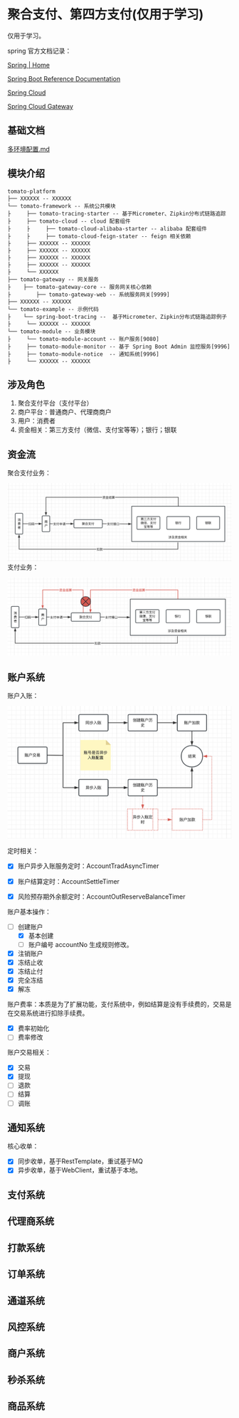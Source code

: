 # 聚合支付、第四方支付(仅用于学习)

仅用于学习。

spring 官方文档记录：

[Spring | Home](https://spring.io/)

[Spring Boot Reference Documentation](https://docs.spring.io/spring-boot/docs/current/reference/htmlsingle/)

[Spring Cloud](https://docs.spring.io/spring-cloud/docs/current/reference/htmlsingle/)

[Spring Cloud Gateway](https://docs.spring.io/spring-cloud-gateway/docs/current/reference/html/)

## 基础文档
[多环境配置.md](doc%2F%E5%A4%9A%E7%8E%AF%E5%A2%83%E9%85%8D%E7%BD%AE.md)


## 模块介绍

```text
tomato-platform
├── XXXXXX -- XXXXXX
└── tomato-framework -- 系统公共模块
├     ├── tomato-tracing-starter -- 基于Micrometer、Zipkin分布式链路追踪
├     ├── tomato-cloud -- cloud 配套组件
├     ├		├── tomato-cloud-alibaba-starter -- alibaba 配套组件
├     ├		├── tomato-cloud-feign-stater -- feign 相关依赖
├     ├── XXXXXX -- XXXXXX
├     ├── XXXXXX -- XXXXXX
├     ├── XXXXXX -- XXXXXX
├     ├── XXXXXX -- XXXXXX
├     └── XXXXXX
├── tomato-gateway -- 网关服务
├    ├── tomato-gateway-core -- 服务网关核心依赖
├		 ├── tomato-gateway-web -- 系统服务网关[9999]
├── XXXXXX -- XXXXXX
└── tomato-example -- 示例代码
├    └── spring-boot-tracing --  基于Micrometer、Zipkin分布式链路追踪例子
├     └── XXXXXX -- XXXXXX
└── tomato-module -- 业务模块
├     └── tomato-module-account -- 账户服务[9080]
├     ├── tomato-module-monitor -- 基于 Spring Boot Admin 监控服务[9996]
├     ├── tomato-module-notice  -- 通知系统[9996]
├     └── XXXXXX -- XXXXXX
```

## 涉及角色

1. 聚合支付平台（支付平台）
2. 商户平台：普通商户、代理商商户
3. 用户：消费者
4. 资金相关：第三方支付（微信、支付宝等等）；银行；银联

## 资金流

聚合支付业务：

![消费.png](doc%2Fimage%2F%E6%B6%88%E8%B4%B9.png)
支付业务：

![资金流2.png](doc%2Fimage%2F%E8%B5%84%E9%87%91%E6%B5%812.png)

## 账户系统

账户入账：

![trade.png](doc%2Fimage%2Ftrade.png)




定时相关：

- [x] 账户异步入账服务定时：AccountTradAsyncTimer

- [x] 账户结算定时：AccountSettleTimer
- [x] 风险预存期外余额定时：AccountOutReserveBalanceTimer

账户基本操作：

- [ ] 创建账户
  - [x] 基本创建
  - [ ] 账户编号 accountNo 生成规则修改。
- [x] 注销账户
- [x] 冻结止收
- [x] 冻结止付
- [x] 完全冻结
- [x] 解冻

账户费率：本质是为了扩展功能，支付系统中，例如结算是没有手续费的，交易是在交易系统进行扣除手续费。

- [x] 费率初始化
- [ ] 费率修改

账户交易相关：

- [x] 交易
- [x] 提现
- [ ] 退款
- [ ] 结算
- [ ] 调账

## 通知系统

核心收单：

- [x] 同步收单，基于RestTemplate，重试基于MQ
- [x] 异步收单，基于WebClient，重试基于本地。

## 支付系统
## 代理商系统
## 打款系统
## 订单系统
## 通道系统
## 风控系统
## 商户系统
## 秒杀系统
## 商品系统